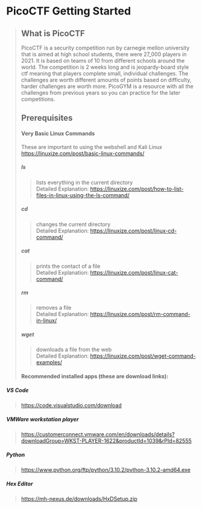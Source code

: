 # PicoCTF Getting Started

>## What is PicoCTF
>  PicoCTF is a security competition run by carnegie mellon university that is aimed at high school students, there were 27_000 players in 2021. It is based on teams of 10 from different schools around the world. The competition is 2 weeks long and is jeopardy-board style ctf meaning that players complete small, individual challenges. The challenges are worth different amounts of points based on difficulty, harder challenges are worth more. PicoGYM is a resource with all the challenges from previous years so you can practice for the later competitions.
>
>## Prerequisites
>  
>  #### Very Basic Linux Commands
>  These are important to using the webshell and Kali Linux
>  https://linuxize.com/post/basic-linux-commands/  
>  ##### ls  
>  > lists everything in the current directory  
>  > Detailed Explanation: https://linuxize.com/post/how-to-list-files-in-linux-using-the-ls-command/  
>  ##### cd  
>  > changes the current directory  
>  > Detailed Explanation: https://linuxize.com/post/linux-cd-command/  
>  ##### cat  
>  > prints the contact of a file  
>  > Detailed Explanation: https://linuxize.com/post/linux-cat-command/  
>  ##### rm  
>  > removes a file  
>  > Detailed Explanation: https://linuxize.com/post/rm-command-in-linux/  
>  ##### wget  
>  > downloads a file from the web  
>  > Detailed Explanation: https://linuxize.com/post/wget-command-examples/  
>     
>  #### Recommended installed apps (these are download links):  
  ##### VS Code  
  > https://code.visualstudio.com/download  
  ##### VMWare workstation player  
  > https://customerconnect.vmware.com/en/downloads/details?downloadGroup=WKST-PLAYER-1622&productId=1039&rPId=82555  
  ##### Python  
  > https://www.python.org/ftp/python/3.10.2/python-3.10.2-amd64.exe  
  ##### Hex Editor  
  > https://mh-nexus.de/downloads/HxDSetup.zip  
    

